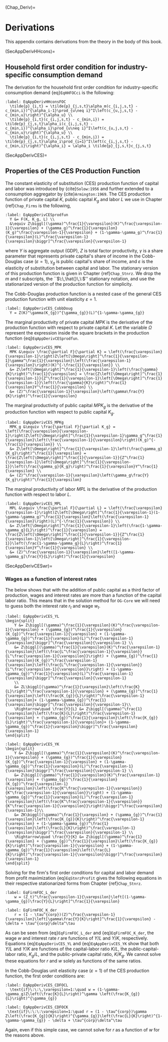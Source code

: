 (Chap_Deriv)=
# Derivations


This appendix contains derivations from the theory in the body of this book.


(SecAppDerivHHcons)=
## Household first order condition for industry-specific consumption demand

  The derivation for the household first order condition for industry-specific consumption demand {eq}`EqHHFOCci` is the following:
  ```{math}
  :label: EqAppDerivHHconsFOC
    \tilde{p}_{i,t} = \tilde{p}_{j,s,t}\alpha_m(c_{i,j,s,t} - c_{min,i})^{\alpha_i-1}\prod_{u\neq i}^I\left(c_{u,j,s,t} - c_{min,u}\right)^{\alpha_u} \\
    \tilde{p}_{i,t}(c_{i,j,s,t} - c_{min,i}) = \tilde{p}_{j,s,t}\alpha_i(c_{i,j,s,t} - c_{min,i})^{\alpha_i}\prod_{u\neq i}^I\left(c_{u,j,s,t} - c_{min,u}\right)^{\alpha_u} \\
    \tilde{p}_{i,t}(c_{i,j,s,t} - c_{min,i}) = \tilde{p}_{j,s,t}\alpha_i\prod_{i=1}^I\left(c_{i,j,s,t} - c_{min,i}\right)^{\alpha_i} = \alpha_i \tilde{p}_{j,s,t}c_{j,s,t}
  ```


(SecAppDerivCES)=
## Properties of the CES Production Function

  The constant elasticity of substitution (CES) production function of capital and labor was introduced by {cite}`Solow:1956` and further extended to a consumption aggregator by {cite}`Armington:1969`. The CES production function of private capital $K$, public capital $K_g$ and labor $L$ we use in Chapter {ref}`Chap_Firms` is the following,

  ```{math}
  :label: EqAppDerivCESprodfun
    Y &= F(K, K_g, L) \\
    &\equiv Z\biggl[(\gamma)^\frac{1}{\varepsilon}(K)^\frac{\varepsilon-1}{\varepsilon} + (\gamma_g)^\frac{1}{\varepsilon}(K_g)^\frac{\varepsilon-1}{\varepsilon} + (1-\gamma-\gamma_g)^\frac{1}{\varepsilon}(L)^\frac{\varepsilon-1}{\varepsilon}\biggr]^\frac{\varepsilon}{\varepsilon-1}
  ```

  where $Y$ is aggregate output (GDP), $Z$ is total factor productivity, $\gamma$ is a share parameter that represents private capital's share of income in the Cobb-Douglas case ($\varepsilon=1$), $\gamma_g$ is public capital's share of income, and $\varepsilon$ is the elasticity of substitution between capital and labor. The stationary version of this production function is given in Chapter {ref}`Chap_Stnrz`. We drop the $m$ and $t$ subscripts, the ``$\:\,\hat{}\,\:$'' stationary notation, and use the stationarized version of the production function for simplicity.

  The Cobb-Douglas production function is a nested case of the general CES production function with unit elasticity $\varepsilon=1$.
  ```{math}
  :label: EqAppDerivCES_CobbDoug
    Y = Z(K)^\gamma(K_{g})^{\gamma_{g}}(L)^{1-\gamma-\gamma_{g}}
  ```

  The marginal productivity of private capital $MPK$ is the derivative of the production function with respect to private capital $K$. Let the variable $\Omega$ represent the expression inside the square brackets in the production function {eq}`EqAppDerivCESprodfun`.
  ```{math}
  :label: EqAppDerivCES_MPK
    MPK &\equiv \frac{\partial F}{\partial K} = \left(\frac{\varepsilon}{\varepsilon-1}\right)Z\left[\Omega\right]^\frac{1}{\varepsilon-1}\gamma^\frac{1}{\varepsilon}\left(\frac{\varepsilon-1}{\varepsilon}\right)(K)^{-\frac{1}{\varepsilon}} \\
    &= Z\left[\Omega\right]^\frac{1}{\varepsilon-1}\left(\frac{\gamma}{K}\right)^\frac{1}{\varepsilon} = \frac{Z\left[\Omega\right]^\frac{1}{\varepsilon-1}}{Z^\frac{1}{\varepsilon-1}\left[\Omega\right]^\frac{1}{\varepsilon-1}}\left(\frac{\gamma}{K}\right)^\frac{1}{\varepsilon}Y^\frac{1}{\varepsilon} \\
    &= (Z)^\frac{\varepsilon-1}{\varepsilon}\left(\gamma\frac{Y}{K}\right)^\frac{1}{\varepsilon}
  ```

  The marginal productivity of public capital $MPK_g$ is the derivative of the production function with respect to public capital $K_g$.
  ```{math}
  :label: EqAppDerivCES_MPKg
    MPK_g &\equiv \frac{\partial F}{\partial K_g} = \left(\frac{\varepsilon}{\varepsilon-1}\right)Z\left[\Omega\right]^\frac{1}{\varepsilon-1}\gamma_g^\frac{1}{\varepsilon}\left(\frac{\varepsilon-1}{\varepsilon}\right)(K_g)^{-\frac{1}{\varepsilon}} \\
    &= Z\left[\Omega\right]^\frac{1}{\varepsilon-1}\left(\frac{\gamma_g}{K_g}\right)^\frac{1}{\varepsilon} = \frac{Z\left[\Omega\right]^\frac{1}{\varepsilon-1}}{Z^\frac{1}{\varepsilon-1}\left[\Omega\right]^\frac{1}{\varepsilon-1}}\left(\frac{\gamma_g}{K_g}\right)^\frac{1}{\varepsilon}Y^\frac{1}{\varepsilon} \\
    &= (Z)^\frac{\varepsilon-1}{\varepsilon}\left(\gamma_g\frac{Y}{K_g}\right)^\frac{1}{\varepsilon}
  ```

  The marginal productivity of labor $MPL$ is the derivative of the production function with respect to labor $L$.
  ```{math}
  :label: EqAppDerivCES_MPL
    MPL &\equiv \frac{\partial F}{\partial L} = \left(\frac{\varepsilon}{\varepsilon-1}\right)Z\left[\Omega\right]^\frac{1}{\varepsilon-1}(1-\gamma-\gamma_g)^\frac{1}{\varepsilon}\left(\frac{\varepsilon-1}{\varepsilon}\right)(L)^{-\frac{1}{\varepsilon}} \\
    &= Z\left[\Omega\right]^\frac{1}{\varepsilon-1}\left(\frac{1-\gamma-\gamma_g}{L}\right)^\frac{1}{\varepsilon} = \frac{Z\left[\Omega\right]^\frac{1}{\varepsilon-1}}{Z^\frac{1}{\varepsilon-1}\left[\Omega\right]^\frac{1}{\varepsilon-1}}\left(\frac{1-\gamma-\gamma_g}{L}\right)^\frac{1}{\varepsilon}Y^\frac{1}{\varepsilon} \\
    &= (Z)^\frac{\varepsilon-1}{\varepsilon}\left([1-\gamma-\gamma_g]\frac{Y}{L}\right)^\frac{1}{\varepsilon}
  ```


(SecAppDerivCESwr)=
### Wages as a function of interest rates

The below shows that with the addition of public capital as a third factor of production, wages and interest rates are more than a function of the capital labor ratio.  This means that in the solution method for `OG-Core` we will need to guess both the interest rate $r_t$ and wage $w_t$.

```{math}
:label: EqAppDerivCES_YL
\begin{split}
    Y &= Z\biggl[(\gamma)^\frac{1}{\varepsilon}(K)^\frac{\varepsilon-1}{\varepsilon} + (\gamma_{g})^\frac{1}{\varepsilon}(K_{g})^\frac{\varepsilon-1}{\varepsilon} + (1-\gamma-\gamma_{g})^\frac{1}{\varepsilon}(L)^\frac{\varepsilon-1}{\varepsilon}\biggr]^\frac{\varepsilon}{\varepsilon-1} \\
    &= Z\biggl[(\gamma)^\frac{1}{\varepsilon}(K)^\frac{\varepsilon-1}{\varepsilon}\left(\frac{L^\frac{\varepsilon-1}{\varepsilon}}{L^\frac{\varepsilon-1}{\varepsilon}}\right) + (\gamma_{g})^\frac{1}{\varepsilon}(K_{g})^\frac{\varepsilon-1}{\varepsilon}\left(\frac{L^\frac{\varepsilon-1}{\varepsilon}}{L^\frac{\varepsilon-1}{\varepsilon}}\right) + (1-\gamma-\gamma_{g})^\frac{1}{\varepsilon}(L)^\frac{\varepsilon-1}{\varepsilon}\biggr]^\frac{\varepsilon}{\varepsilon-1}
    \\
    &= ZL\biggl[(\gamma)^\frac{1}{\varepsilon}\left(\frac{K}{L}\right)^\frac{\varepsilon-1}{\varepsilon} + (\gamma_{g})^\frac{1}{\varepsilon}\left(\frac{K_{g}}{L}\right)^\frac{\varepsilon-1}{\varepsilon}+ (1-\gamma-\gamma_{g})^\frac{1}{\varepsilon}\biggr]^\frac{\varepsilon}{\varepsilon-1}\\
    \Rightarrow\quad \frac{Y}{L} &= Z\biggl[(\gamma)^\frac{1}{\varepsilon}\left(\frac{K}{L}\right)^\frac{\varepsilon-1}{\varepsilon} + (\gamma_{g})^\frac{1}{\varepsilon}\left(\frac{K_{g}}{L}\right)^\frac{\varepsilon-1}{\varepsilon}+ (1-\gamma-\gamma_{g})^\frac{1}{\varepsilon}\biggr]^\frac{\varepsilon}{\varepsilon-1}
\end{split}
```


```{math}
:label: EqAppDerivCES_YK
\begin{split}
    Y &= Z\biggl[(\gamma)^\frac{1}{\varepsilon}(K)^\frac{\varepsilon-1}{\varepsilon} + (\gamma_{g})^\frac{1}{\varepsilon}(K_{g})^\frac{\varepsilon-1}{\varepsilon} + (1-\gamma-\gamma_{g})^\frac{1}{\varepsilon}(L)^\frac{\varepsilon-1}{\varepsilon}\biggr]^\frac{\varepsilon}{\varepsilon-1} \\
    &= Z\biggl[(\gamma)^\frac{1}{\varepsilon}(K)^\frac{\varepsilon-1}{\varepsilon} + (\gamma_{g})^\frac{1}{\varepsilon}(K_{g})^\frac{\varepsilon-1}{\varepsilon}\left(\frac{K^\frac{\varepsilon-1}{\varepsilon}}{K^\frac{\varepsilon-1}{\varepsilon}}\right) + (1-\gamma-\gamma_{g})^\frac{1}{\varepsilon}(L)^\frac{\varepsilon-1}{\varepsilon}\left(\frac{K^\frac{\varepsilon-1}{\varepsilon}}{K^\frac{\varepsilon-1}{\varepsilon}}\right)\biggr]^\frac{\varepsilon}{\varepsilon-1}\\
    &= ZK\biggl[(\gamma)^\frac{1}{\varepsilon} + (\gamma_{g})^\frac{1}{\varepsilon}\left(\frac{K_{g}}{K}\right)^\frac{\varepsilon-1}{\varepsilon} + (1-\gamma-\gamma_{g})^\frac{1}{\varepsilon}\left(\frac{L}{K}\right)^\frac{\varepsilon-1}{\varepsilon}\biggr]^\frac{\varepsilon}{\varepsilon-1} \\
    \Rightarrow\quad \frac{Y}{K} &= Z\biggl[(\gamma)^\frac{1}{\varepsilon} + (\gamma_{g})^\frac{1}{\varepsilon}\left(\frac{K_{g}}{K}\right)^\frac{\varepsilon-1}{\varepsilon} + (1-\gamma-\gamma_{g})^\frac{1}{\varepsilon}\left(\frac{L}{K}\right)^\frac{\varepsilon-1}{\varepsilon}\biggr]^\frac{\varepsilon}{\varepsilon-1}
\end{split}
```

Solving for the firm's first order conditions for capital and labor demand from profit maximization {eq}`EqStnrzProfit` gives the following equations in their respective stationarized forms from Chapter {ref}`Chap_Stnrz`.

```{math}
:label: EqFirmFOC_L_der
    w = (Z_t)^\frac{\varepsilon-1}{\varepsilon}\left[(1-\gamma-\gamma_{g})\frac{Y}{L}\right]^\frac{1}{\varepsilon}
```

```{math}
:label: EqFirmFOC_K_der
    r = (1 - \tau^{corp})(Z)^\frac{\varepsilon-1}{\varepsilon}\left[\gamma\frac{Y}{K}\right]^\frac{1}{\varepsilon} - \delta + \tau^{corp}\delta^\tau
```

As can be seen from {eq}`EqFirmFOC_L_der` and {eq}`EqFirmFOC_K_der`, the wage $w$ and interest rate $r$ are functions of $Y/L$ and $Y/K$, respectively. Equations {eq}`EqAppDerivCES_YL` and {eq}`EqAppDerivCES_YK` show that both $Y/L$ and $Y/K$ are functions of the capital-labor ratio $K/L$, the public-capital-labor ratio, $K_{g}/L$, and the public-private capital ratio, $K/K_{g}$. We cannot solve these equations for $r$ and $w$ solely as functions of the same ratios.


In the Cobb-Douglas unit elasticity case ($\varepsilon=1$) of the CES production function, the first order conditions are:
```{math}
:label: EqAppDerivCES_CDFOCL
  \text{if}\:\:\,\varepsilon=1:\quad w = (1-\gamma-\gamma_g)Z\left(\frac{K}{L}\right)^\gamma \left(\frac{K_{g}}{L}\right)^{\gamma_{g}}
```
```{math}
:label: EqAppDerivCES_CDFOCK
 \text{if}\:\:\:\varepsilon=1:\quad r = (1 - \tau^{corp})\gamma Z\left(\frac{K_{g}}{K}\right)^{\gamma_{g}}\left(\frac{L}{K}\right)^{1-\gamma-\gamma_{g}} - \delta + \tau^{corp}\delta^\tau
```

Again, even if this simple case, we cannot solve for $r$ as a function of $w$ for the reasons above.
